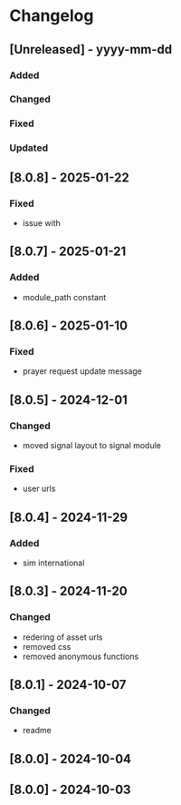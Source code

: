 # Changelog
## [Unreleased] - yyyy-mm-dd

### Added

### Changed

### Fixed

### Updated

## [8.0.8] - 2025-01-22


### Fixed
- issue with <br />

## [8.0.7] - 2025-01-21


### Added
- module_path constant

## [8.0.6] - 2025-01-10


### Fixed
- prayer request update message

## [8.0.5] - 2024-12-01


### Changed
- moved signal layout to signal module

### Fixed
- user urls

## [8.0.4] - 2024-11-29


### Added
- sim international

## [8.0.3] - 2024-11-20


### Changed
- redering of asset urls
- removed css
- removed anonymous functions

## [8.0.1] - 2024-10-07


### Changed
- readme

## [8.0.0] - 2024-10-04


## [8.0.0] - 2024-10-03
